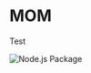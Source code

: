 # MOM

Test

![Node.js Package](https://github.com/InternetOfPeers/mom/workflows/Node.js%20Package/badge.svg)

